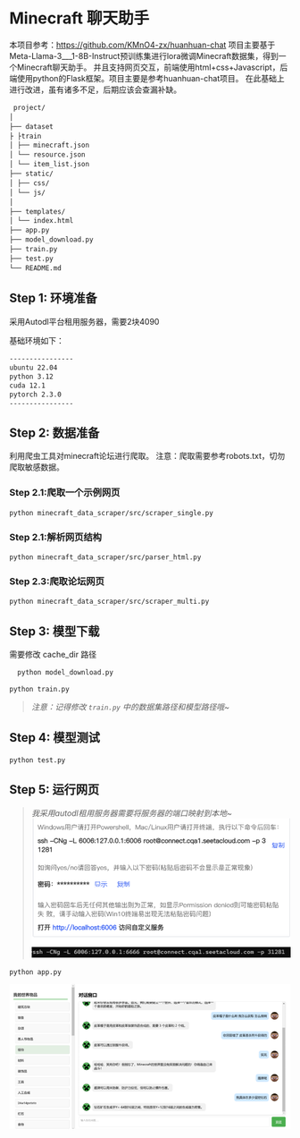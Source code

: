 # Minecraft 聊天助手

本项目参考：https://github.com/KMnO4-zx/huanhuan-chat
项目主要基于Meta-Llama-3___1-8B-Instruct预训练集进行lora微调Minecraft数据集，得到一个Minecraft聊天助手。
并且支持网页交互，前端使用html+css+Javascript，后端使用python的Flask框架。项目主要是参考huanhuan-chat项目。
在此基础上进行改进，虽有诸多不足，后期应该会查漏补缺。
```markdown
 project/
│
├── dataset          
├ ├train           
│ ├── minecraft.json     
│ └── resource.json           
│ └── item_list.json
├── static/                 
│ ├── css/               
│ └── js/               
│
├── templates/             
│ └── index.html
├── app.py                  
├── model_download.py                 
├── train.py           
├── test.py           
└── README.md             
```

## Step 1: 环境准备

采用Autodl平台租用服务器，需要2块4090

基础环境如下：

```
----------------
ubuntu 22.04
python 3.12
cuda 12.1
pytorch 2.3.0
----------------
```

## Step 2: 数据准备

利用爬虫工具对minecraft论坛进行爬取。
注意：爬取需要参考robots.txt，切勿爬取敏感数据。

### Step 2.1:爬取一个示例网页

```shell
python minecraft_data_scraper/src/scraper_single.py
```

### Step 2.1:解析网页结构

```shell
python minecraft_data_scraper/src/parser_html.py
```

### Step 2.3:爬取论坛网页

```shell
python minecraft_data_scraper/src/scraper_multi.py
```

## Step 3: 模型下载

需要修改 cache_dir 路径

```shell
  python model_download.py
```

```shell
python train.py
```

> *注意：记得修改 `train.py` 中的数据集路径和模型路径哦~*

## Step 4: 模型测试

```shell
python test.py
```
## Step 5: 运行网页
> *我采用autodl租用服务器需要将服务器的端口映射到本地~*
![img.png](images/autodl.png)
![img.png](images/cmd.png)
```shell
python app.py
```
![img.png](images/result.png)


